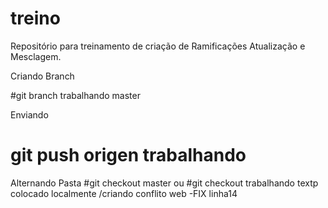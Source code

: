 # treino
Repositório para treinamento de criação de Ramificações Atualização e Mesclagem.

Criando Branch 

#git branch trabalhando master

Enviando
# git push origen trabalhando

Alternando Pasta
#git checkout master ou  #git checkout trabalhando
textp colocado localmente /criando conflito web -FIX
linha14


